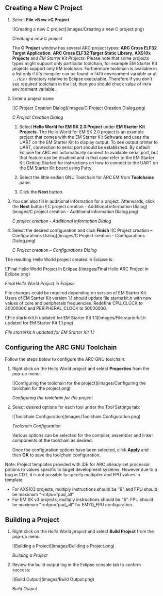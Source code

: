 Creating a New C Project
------------------------

1. Select **File >New >C Project**

    ![Creating a new C project](images/Creating a new C project.png)

    _Creating a new C project_

    The **C Project** window has several ARC project types:  **ARC Cross ELF32 Target Application**, **ARC Cross ELF32 Target Static Library**, **AXS10x Projects** and *EM Starter Kit Projects*. Please note that some projects types might support only particular toolchain, for example EM Starter Kit projects support only EM toolchain. Furthermore toolchain is available in a list only if it's compiler can be found in `PATH` environment variable or at `../bin/` directory relative to Eclipse executable. Therefore if you don't see required toolchain in the list, then you should check value of `PATH` environment variable.

2. Enter a project name

   ![C Project Creation Dialog](images/C Project Creation Dialog.png)

   _C Project Creation Dialog_

   1. Select **Hello World for EM SK 2.0 Project** under **EM Starter Kit
   Projects**. The Hello World for EM SK 2.0 project is an example project that
   comes with the EM Starter Kit Software and uses the UART on the EM Starter
   Kit to display output. To see output printer to UART, connection to serial
   port should be established. By default Eclipse for ARC will automatically
   connect to available serial port, but that feature can be disabled and in
   that case refer to the EM Starter Kit Getting Started for instructions on
   how to connect to the UART on the EM Starter Kit board using Putty.

   2. Select the little endian GNU Toolchain for ARC EM from **Toolchains**
   pane.

   3. Click the **Next** button.

3. You can also fill in additional information for a project. Afterwards, click the **Next** button
    ![C project creation - Additional information Dialog](images/C project creation - Additional information Dialog.png)

    _C project creation - Additional information Dialog_
4. Select the desired configuration and click **Finish**
    ![C Project creation – Configurations Dialog](images/C Project creation – Configurations Dialog.png)

    _C Project creation – Configurations Dialog_

The resulting Hello World project created in Eclipse is:

![Final Hello World Project in Eclipse ](images/Final Hello ARC Project in Eclipse.png)

_Final Hello World Project in Eclipse_

File changes could be required depending on version of EM Starter Kit. Users of EM Starter Kit version 1.1 should update file starterkit.h with new values of core and peripherals frequencies. Redefine CPU_CLOCK to 30000000 and PERIPHERAL_CLOCK to 50000000.

![File starterkit.h updated for EM Starter Kit 1.1](images/File starterkit.h updated for EM Starter Kit 1.1.png)

_File starterkit.h updated for EM Starter Kit 1.1_


Configuring the ARC GNU Toolchain
---------------------------------

Follow the steps below to configure the ARC GNU toolchain:

1. Right click on the Hello World project and select **Properties** from the pop-up menu:

    ![Configuring the toolchain for the project](images/Configuring the toolchain for the project.png)

    _Configuring the toolchain for the project_

2. Select desired options for each tool under the Tool Settings tab:

    ![Toolchain Configuration](images/Toolchain Configuration.png)

    _Toolchain Configuration_

    Various options can be selected for the compiler, assembler and linker components of the toolchain as desired.

    Once the configuration options have been selected, click **Apply** and then **OK** to save the toolchain configuration.

Note: Project templates provided with IDE for ARC already set processor potions to values specific to target development systems. However due to a bug in CDT, it is not possible to specify multiplier and FPU values in template.
  * For AXS103 projects, multiply instructions should be "9" and FPU should be maximum "-mfpu=fpud_all"
  * For EM SK v3 projects, multiply instructions should be "6". FPU should be maximum "-mfpu=fpud_all" for EM7D_FPU configuration.

Building a Project
------------------

1. Right click on the _Hello World project_ and select **Build Project** from the pop-up menu

    ![Building a Project](images/Building a Project.png)

    _Building a Project_

2. Review the build output log in the Eclipse console tab to confirm success:

    ![Build Output](images/Build Output.png)

    _Build Output_
